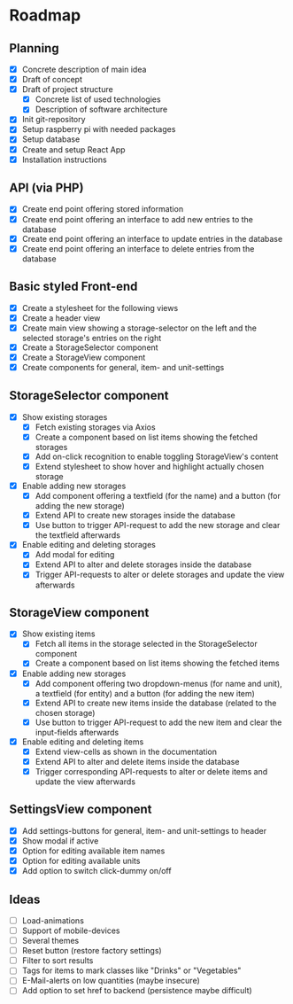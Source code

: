 # Roadmap
## Planning
- [x] Concrete description of main idea
- [x] Draft of concept
- [x] Draft of project structure
  - [x] Concrete list of used technologies
  - [x] Description of software architecture
- [x] Init git-repository
- [x] Setup raspberry pi with needed packages
- [x] Setup database
- [x] Create and setup React App
- [x] Installation instructions

## API (via PHP)
- [x] Create end point offering stored information
- [x] Create end point offering an interface to add new entries to the database
- [x] Create end point offering an interface to update entries in the database
- [x] Create end point offering an interface to delete entries from the database

## Basic styled Front-end
- [x] Create a stylesheet for the following views
- [x] Create a header view
- [x] Create main view showing a storage-selector on the left and the selected storage's entries on the right
- [x] Create a StorageSelector component
- [x] Create a StorageView component
- [x] Create components for general, item- and unit-settings

## StorageSelector component
- [x] Show existing storages
  - [x] Fetch existing storages via Axios
  - [x] Create a component based on list items showing the fetched storages
  - [x] Add on-click recognition to enable toggling StorageView's content
  - [x] Extend stylesheet to show hover and highlight actually chosen storage
- [x] Enable adding new storages
  - [x] Add component offering a textfield (for the name) and a button (for adding the new storage)
  - [x] Extend API to create new storages inside the database
  - [x] Use button to trigger API-request to add the new storage and clear the textfield afterwards
- [x] Enable editing and deleting storages
  - [x] Add modal for editing
  - [x] Extend API to alter and delete storages inside the database
  - [x] Trigger API-requests to alter or delete storages and update the view afterwards

## StorageView component
- [x] Show existing items
  - [x] Fetch all items in the storage selected in the StorageSelector component
  - [x] Create a component based on list items showing the fetched items
- [x] Enable adding new storages
  - [x] Add component offering two dropdown-menus (for name and unit), a textfield (for entity) and a button (for adding the new item)
  - [x] Extend API to create new items inside the database (related to the chosen storage)
  - [x] Use button to trigger API-request to add the new item and clear the input-fields afterwards
- [x] Enable editing and deleting items
  - [x] Extend view-cells as shown in the documentation
  - [x] Extend API to alter and delete items inside the database
  - [x] Trigger corresponding API-requests to alter or delete items and update the view afterwards

## SettingsView component
- [x] Add settings-buttons for general, item- and unit-settings to header
- [x] Show modal if active
- [x] Option for editing available item names
- [x] Option for editing available units
- [x] Add option to switch click-dummy on/off

## Ideas
- [ ] Load-animations
- [ ] Support of mobile-devices
- [ ] Several themes
- [ ] Reset button (restore factory settings)
- [ ] Filter to sort results
- [ ] Tags for items to mark classes like "Drinks" or "Vegetables"
- [ ] E-Mail-alerts on low quantities (maybe insecure)
- [ ] Add option to set href to backend (persistence maybe difficult)
